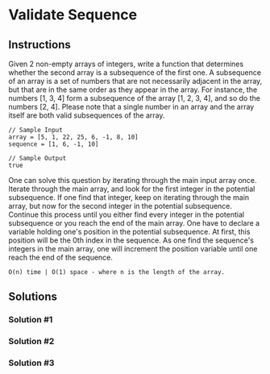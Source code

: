 # Validate Sequence


## Instructions

Given 2 non-empty arrays of integers, write a function that determines whether the second array is a subsequence of the first one.  A subsequence of an array is a set of numbers that are not necessarily adjacent in the array, but that are in the same order as they appear in the array.  For instance, the numbers [1, 3, 4] form a subsequence of the array [1, 2, 3, 4], and so do the numbers [2, 4].  Please note that a single number in an array and the array itself are both valid subsequences of the array.

```
// Sample Input
array = [5, 1, 22, 25, 6, -1, 8, 10]
sequence = [1, 6, -1, 10]
```

```
// Sample Output
true
```

One can solve this question by iterating through the main input array once.  Iterate through the main array, and look for the first integer in the potential subsequence.  If one find that integer, keep on iterating through the main array, but now for the second integer in the potential subsequence.  Continue this process until you either find every integer in the potential subsequence or you reach the end of the main array.  One have to declare a variable holding one's position in the potential subsequence.  At first, this position will be the 0th index in the sequence.  As one find the sequence's integers in the main array, one will increment the position variable until one reach the end of the sequence.

```
O(n) time | O(1) space - where n is the length of the array.
```

## Solutions

### Solution #1


### Solution #2


### Solution #3

